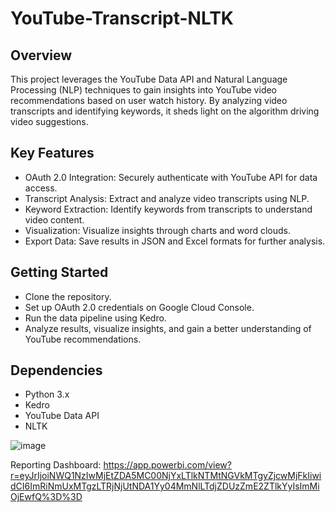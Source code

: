 # YouTube-Transcript-NLTK

## Overview
This project leverages the YouTube Data API and Natural Language Processing (NLP) techniques to gain insights into YouTube video recommendations based on user watch history. By analyzing video transcripts and identifying keywords, it sheds light on the algorithm driving video suggestions.

## Key Features
- OAuth 2.0 Integration: Securely authenticate with YouTube API for data access.
- Transcript Analysis: Extract and analyze video transcripts using NLP.
- Keyword Extraction: Identify keywords from transcripts to understand video content.
- Visualization: Visualize insights through charts and word clouds.
- Export Data: Save results in JSON and Excel formats for further analysis.

## Getting Started
- Clone the repository.
- Set up OAuth 2.0 credentials on Google Cloud Console.
- Run the data pipeline using Kedro.
- Analyze results, visualize insights, and gain a better understanding of YouTube recommendations.

## Dependencies
+ Python 3.x
+ Kedro
+ YouTube Data API
+ NLTK

![image](https://github.com/user-attachments/assets/d1c8a31a-e08d-449a-9872-bf0befe2d95a)

Reporting Dashboard: https://app.powerbi.com/view?r=eyJrIjoiNWQ1NzIwMjEtZDA5MC00NjYxLTlkNTMtNGVkMTgyZjcwMjFkIiwidCI6ImRiNmUxMTgzLTRjNjUtNDA1Yy04MmNlLTdjZDUzZmE2ZTlkYyIsImMiOjEwfQ%3D%3D

